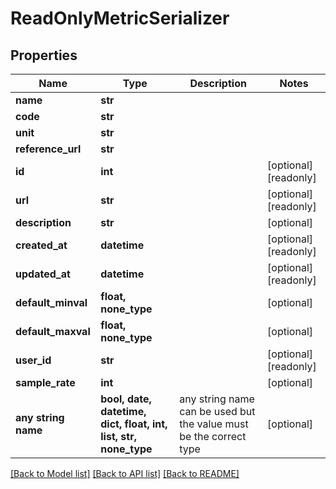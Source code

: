 # ReadOnlyMetricSerializer


## Properties
Name | Type | Description | Notes
------------ | ------------- | ------------- | -------------
**name** | **str** |  | 
**code** | **str** |  | 
**unit** | **str** |  | 
**reference_url** | **str** |  | 
**id** | **int** |  | [optional] [readonly] 
**url** | **str** |  | [optional] [readonly] 
**description** | **str** |  | [optional] 
**created_at** | **datetime** |  | [optional] [readonly] 
**updated_at** | **datetime** |  | [optional] [readonly] 
**default_minval** | **float, none_type** |  | [optional] 
**default_maxval** | **float, none_type** |  | [optional] 
**user_id** | **str** |  | [optional] [readonly] 
**sample_rate** | **int** |  | [optional] 
**any string name** | **bool, date, datetime, dict, float, int, list, str, none_type** | any string name can be used but the value must be the correct type | [optional]

[[Back to Model list]](../README.md#documentation-for-models) [[Back to API list]](../README.md#documentation-for-api-endpoints) [[Back to README]](../README.md)


